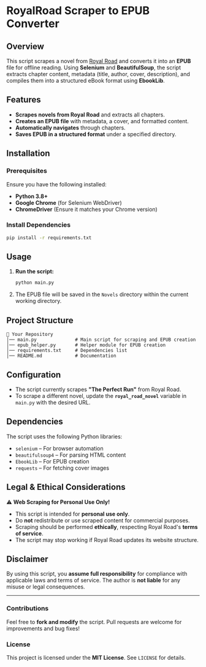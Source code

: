# RoyalRoad Scraper to EPUB Converter

## Overview
This script scrapes a novel from [Royal Road](https://www.royalroad.com/) and converts it into an **EPUB** file for offline reading. Using **Selenium** and **BeautifulSoup**, the script extracts chapter content, metadata (title, author, cover, description), and compiles them into a structured eBook format using **EbookLib**.

## Features
- **Scrapes novels from Royal Road** and extracts all chapters.
- **Creates an EPUB file** with metadata, a cover, and formatted content.
- **Automatically navigates** through chapters.
- **Saves EPUB in a structured format** under a specified directory.

## Installation
### Prerequisites
Ensure you have the following installed:
- **Python 3.8+**
- **Google Chrome** (for Selenium WebDriver)
- **ChromeDriver** (Ensure it matches your Chrome version)

### Install Dependencies
```bash
pip install -r requirements.txt
```

## Usage
1. **Run the script:**
   ```bash
   python main.py
   ```
2. The EPUB file will be saved in the `Novels` directory within the current working directory.

## Project Structure
```
📂 Your Repository
│── main.py              # Main script for scraping and EPUB creation
│── epub_helper.py       # Helper module for EPUB creation
│── requirements.txt     # Dependencies list
│── README.md            # Documentation
```

## Configuration
- The script currently scrapes **"The Perfect Run"** from Royal Road.
- To scrape a different novel, update the **`royal_road_novel`** variable in `main.py` with the desired URL.

## Dependencies
The script uses the following Python libraries:
- `selenium` – For browser automation
- `beautifulsoup4` – For parsing HTML content
- `EbookLib` – For EPUB creation
- `requests` – For fetching cover images

## Legal & Ethical Considerations
⚠ **Web Scraping for Personal Use Only!**
- This script is intended for **personal use only**.
- Do **not** redistribute or use scraped content for commercial purposes.
- Scraping should be performed **ethically**, respecting Royal Road's **terms of service**.
- The script may stop working if Royal Road updates its website structure.

## Disclaimer
By using this script, you **assume full responsibility** for compliance with applicable laws and terms of service. The author is **not liable** for any misuse or legal consequences.

---

### Contributions
Feel free to **fork and modify** the script. Pull requests are welcome for improvements and bug fixes!

### License
This project is licensed under the **MIT License**. See `LICENSE` for details.

